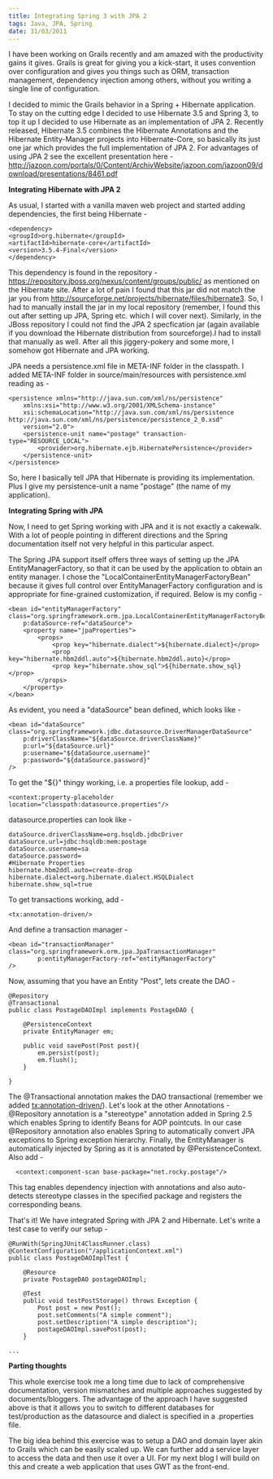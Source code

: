 ```yaml
---
title: Integrating Spring 3 with JPA 2
tags: Java, JPA, Spring
date: 31/03/2011
---
```


I have been working on Grails recently and am amazed with the productivity gains it gives. Grails is great for giving you a kick-start, it uses convention over configuration and gives you things such as ORM, transaction management, dependency injection among others, without you writing a single line of configuration.

I decided to mimic the Grails behavior in a Spring + Hibernate application. To stay on the cutting edge I decided to use Hibernate 3.5 and Spring 3, to top it up I decided to use Hibernate as an implementation of JPA 2. Recently released, Hibernate 3.5 combines the Hibernate Annotations and the Hibernate Entity-Manager projects into Hibernate-Core, so basically its just one jar which provides the full implementation of JPA 2. For advantages of using JPA 2 see the excellent presentation here - <a href="http://jazoon.com/portals/0/Content/ArchivWebsite/jazoon.com/jazoon09/download/presentations/8461.pdf">http://jazoon.com/portals/0/Content/ArchivWebsite/jazoon.com/jazoon09/download/presentations/8461.pdf</a>

__Integrating Hibernate with JPA 2__

As usual, I started with a vanilla maven web project and started adding dependencies, the first being Hibernate - 
	
	<dependency>
    <groupId>org.hibernate</groupId>
    <artifactId>hibernate-core</artifactId>
    <version>3.5.4-Final</version>
	</dependency>

This dependency is found in the repository - <a href="https://repository.jboss.org/nexus/content/groups/public/">https://repository.jboss.org/nexus/content/groups/public/</a> as mentioned on the Hibernate site. After a lot of pain I found that this jar did not match the jar you from <a href="http://sourceforge.net/projects/hibernate/files/hibernate3">http://sourceforge.net/projects/hibernate/files/hibernate3</a>. So, I had to manually install the jar in my local repository (remember, I found this out after setting up JPA, Spring etc. which I will cover next). Similarly, in the JBoss repository I could not find the JPA 2 specfication jar (again available if you download the Hibernate distribution from sourceforge).I had to install that manually as well. After all this jiggery-pokery and some more, I somehow got Hibernate and JPA working.

JPA needs a persistence.xml file in META-INF folder in the classpath. I added META-INF folder in source/main/resources with persistence.xml reading as - 
	
	<persistence xmlns="http://java.sun.com/xml/ns/persistence"
	    xmlns:xsi="http://www.w3.org/2001/XMLSchema-instance"
	    xsi:schemaLocation="http://java.sun.com/xml/ns/persistence http://java.sun.com/xml/ns/persistence/persistence_2_0.xsd"
	    version="2.0">
		<persistence-unit name="postage" transaction-type="RESOURCE_LOCAL">
			<provider>org.hibernate.ejb.HibernatePersistence</provider>
		</persistence-unit>
	</persistence>

So, here I basically tell JPA that Hibernate is providing its implementation. Plus I give my persistence-unit a name "postage" (the name of my application).

__Integrating Spring with JPA__

Now, I need to get Spring working with JPA and it is not exactly a cakewalk. With a lot of people pointing in different directions and the Spring documentation itself not very helpful in this particular aspect.

The Spring JPA support itself offers three ways of setting up the JPA EntityManagerFactory, so that it can be used by the application to obtain an entity manager. I chose the "LocalContainerEntityManagerFactoryBean" because it gives full control over EntityManagerFactory configuration and is appropriate for fine-grained customization, if required. Below is my config - 
	
	<bean id="entityManagerFactory" class="org.springframework.orm.jpa.LocalContainerEntityManagerFactoryBean"
		p:dataSource-ref="dataSource">
		<property name="jpaProperties">
			<props>
				<prop key="hibernate.dialect">${hibernate.dialect}</prop>
				<prop key="hibernate.hbm2ddl.auto">${hibernate.hbm2ddl.auto}</prop>
				<prop key="hibernate.show_sql">${hibernate.show_sql}</prop>
			</props>
		</property>      
	</bean>

As evident, you need a "dataSource" bean defined, which looks like - 

	<bean id="dataSource" class="org.springframework.jdbc.datasource.DriverManagerDataSource"
		p:driverClassName="${dataSource.driverClassName}"
		p:url="${dataSource.url}"
		p:username="${dataSource.username}"
		p:password="${dataSource.password}"
	/>

To get the "${}" thingy working, i.e. a properties file lookup, add - 

	<context:property-placeholder location="classpath:datasource.properties"/>

datasource.properties can look like - 

	dataSource.driverClassName=org.hsqldb.jdbcDriver
	dataSource.url=jdbc:hsqldb:mem:postage
	dataSource.username=sa
	dataSource.password=
	#Hibernate Properties
	hibernate.hbm2ddl.auto=create-drop
	hibernate.dialect=org.hibernate.dialect.HSQLDialect
	hibernate.show_sql=true

To get transactions working, add - 

	<tx:annotation-driven/>

And define a transaction manager - 

	<bean id="transactionManager" class="org.springframework.orm.jpa.JpaTransactionManager"
			p:entityManagerFactory-ref="entityManagerFactory"
	/>

Now, assuming that you have an Entity "Post", lets create the DAO - 

	@Repository
	@Transactional
	public class PostageDAOImpl implements PostageDAO {

		@PersistenceContext
		private EntityManager em;

		public void savePost(Post post){
			em.persist(post);
			em.flush();
		}

	}


The @Transactional annotation makes the DAO transactional (remember we added <tx:annotation-driven/>). Let's look at the other Annotations - @Repository annotation is a "stereotype" annotation added in Spring 2.5 which enables Spring to identify Beans for AOP pointcuts. In our case @Repository annotation also enables Spring to automatically convert JPA exceptions to Spring exception hierarchy. Finally, the EntityManager is automatically injected by Spring as it is annotated by @PersistenceContext. Also add - 
      
      <context:component-scan base-package="net.rocky.postage"/>

This tag enables dependency injection with annotations and also auto-detects stereotype classes in the specified package and registers the corresponding beans. 

That's it! We have integrated Spring with JPA 2 and Hibernate. Let's write a test case to verify our setup - 

	@RunWith(SpringJUnit4ClassRunner.class)
	@ContextConfiguration("/applicationContext.xml")
	public class PostageDAOImplTest {

		@Resource
		private PostageDAO postageDAOImpl;

		@Test
		public void testPostStorage() throws Exception {
			Post post = new Post();
			post.setComments("A simple comment");
			post.setDescription("A simple description");
			postageDAOImpl.savePost(post);
		}

	...

__Parting thoughts__

This whole exercise took me a long time due to lack of comprehensive documentation, version mismatches and multiple approaches suggested by documents/bloggers. The advantage of the approach I have suggested above is that it allows you to switch to different databases for test/production as the datasource and dialect is specified in a .properties file.

The big idea behind this exercise was to setup a DAO and domain layer akin to Grails which can be easily scaled up. We can further add a service layer to access the data and then use it over a UI. For my next blog I will build on this and create a web application that uses GWT as the front-end.
